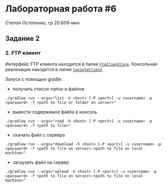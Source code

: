 # Лабораторная работа #6
*Степан Остапенко, гр 20.Б09-мкн*

## Задание 2

### 2. FTP клиент

Интерфейс FTP клиента находится в папке [`FtpClientCore`](./ftp-client/FtpClientCore). Консольная реализация находится в папке [`ConsoleClient`](./ftp-client/ConsoleClient).

Запуск с помощью gradle:

* получить список папок и файлов
```shell
./gradlew run --args="list -h <host> [-P <port>] -u <username> -p <password> -f <path to file or folder on server>"
```

* вывести содержимое файла в консоль
```shell
./gradlew run --args="read -h <host> [-P <port>] -u <username> -p <password> -f <path to file>"
```

* скачать файл с сервера
```shell
./gradlew run --args="download -h <host> [-P <port>] -u <username> -p <password> -f <path to file on server>:<path to file on local machine>"
```

* загрузить файл на сервер
```shell
./gradlew run --args="upload -h <host> [-P <port>] -u <username> -p <password> -f <path to file on server>:<path to file on local machine>"
```
